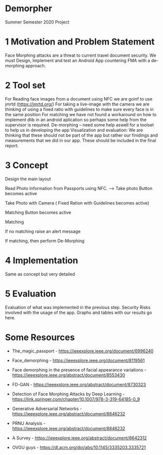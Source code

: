 # Demorpher
Summer Semester 2020 Project




# 1 Motivation and Problem Statement
Face Morphing attacks are a threat to current travel document security. We must Design, Implement and test an Android App countering FMA with a de-morphing approach.

# 2 Tool set
For Reading face images from a document using NFC we are goinf to use jmrtd (https://jmrtd.org/)
For taking a live-image with the camera we are thinking of using a fixed ratio with guidelines to make sure every face is in the same position
For matching we have not found a workaround on how to implement dlib in an android aplication so perhaps some help from the supervisor is required.
De-morphing – need some help aswell for a toolset to help us in developing the app
Visualization and evaluation: We are thinking that these should not be part of the app but rather our finidings and measurements that we did in our app. These should be included in the final report.

# 3 Concept
Design the main layout
 	
Read Photo Information from 	Passports using NFC. --> Take photo Button becomes active
 	
Take Photo with Camera ( Fixed 	Ration with Guidelines becomes active)
 	
Matching Button becomes active
 	
Matching
 	
If no matching raise an alert 	message
 	
If matching, then perform 	De-Morphing



# 4 Implementation
Same as concept but very detailed


# 5 Evaluation
Evaluation of what was implemented in the previous step.
Security Risks involved with the usage of the app.
Graphs and tables with our results go here.



# Some Resources
- The_magic_passport   -  https://ieeexplore.ieee.org/document/6996240

- Face_demorphing  - https://ieeexplore.ieee.org/document/8119561

- Face demorphing in the presence of facial appearance variations   -  https://ieeexplore.ieee.org/abstract/document/8553430

- FD-GAN - https://ieeexplore.ieee.org/abstract/document/8730323

- Detection of Face Morphing Attacks by Deep Learning - https://link.springer.com/chapter/10.1007/978-3-319-64185-0_9

- Generative Adversarial Networks - https://ieeexplore.ieee.org/abstract/document/8846232

- PRNU Analysis - https://ieeexplore.ieee.org/abstract/document/8846232

- A Survey - https://ieeexplore.ieee.org/abstract/document/8642312

- OVGU guys - https://dl.acm.org/doi/abs/10.1145/3335203.3335721
